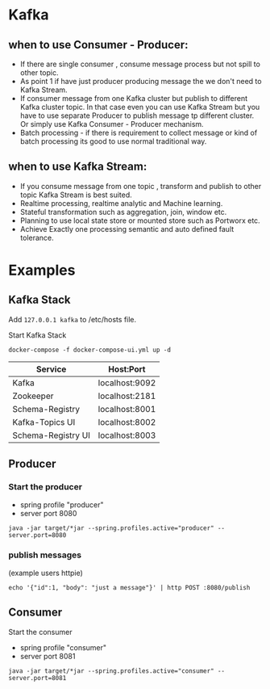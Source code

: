 # Kafka

## when to use Consumer - Producer:

* If there are single consumer , consume message process but not spill to other topic.
* As point 1 if have just producer producing message the we don't need to Kafka Stream.
* If consumer message from one Kafka cluster but publish to different Kafka cluster topic. In that case even you can use Kafka Stream but you have to use separate Producer to publish message tp different cluster. Or simply use Kafka Consumer - Producer mechanism.
* Batch processing - if there is requirement to collect message or kind of batch processing its good to use normal traditional way.

## when to use Kafka Stream:

* If you consume message from one topic , transform and publish to other topic Kafka Stream is best suited.
* Realtime processing, realtime analytic and Machine learning.
* Stateful transformation such as aggregation, join, window etc.
* Planning to use local state store or mounted store such as Portworx etc.
* Achieve Exactly one processing semantic and auto defined fault tolerance.

# Examples

## Kafka Stack
Add `127.0.0.1 kafka` to /etc/hosts file. 

Start Kafka Stack
```
docker-compose -f docker-compose-ui.yml up -d
```

|  Service | Host:Port  | 
|---|---|
| Kafka  | localhost:9092  |
| Zookeeper | localhost:2181  |
| Schema-Registry  | localhost:8001  |
| Kafka-Topics UI  | localhost:8002  |
| Schema-Registry UI  | localhost:8003  |

## Producer

### Start the producer 

* spring profile "producer"
* server port 8080

```
java -jar target/*jar --spring.profiles.active="producer" --server.port=8080
```

### publish messages 


(example users httpie)
```
echo '{"id":1, "body": "just a message"}' | http POST :8080/publish
```

## Consumer

Start the consumer 

* spring profile "consumer"
* server port 8081

```
java -jar target/*jar --spring.profiles.active="consumer" --server.port=8081
```
















